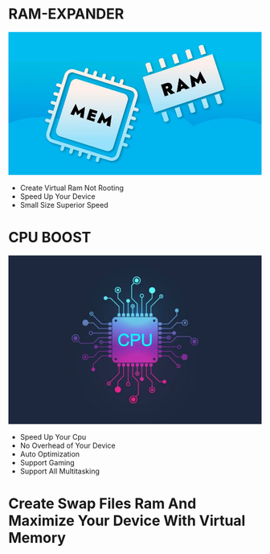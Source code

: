 # RAM-EXPANDER
![template_s](https://raw.githubusercontent.com/SahrulGunawan-ID/RAM-EXPANDER-NOROOTED/refs/heads/main/RAM.JPG) <br>
+ Create Virtual Ram Not Rooting
+ Speed Up Your Device
+ Small Size Superior Speed

# CPU BOOST
![template_s](https://raw.githubusercontent.com/SahrulGunawan-ID/RAM-EXPANDER-NOROOTED/refs/heads/main/CPU.JPG) 
<br>
+ Speed Up Your Cpu
+ No Overhead of Your Device
+ Auto Optimization
+ Support Gaming
+ Support All Multitasking

# Create Swap Files Ram And Maximize Your Device With Virtual Memory 
